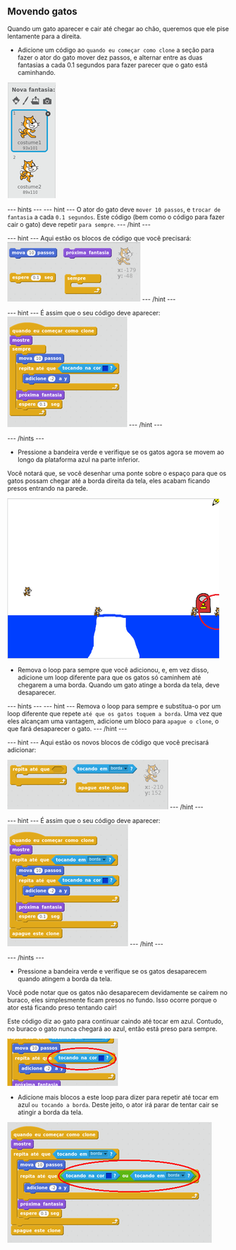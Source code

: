## Movendo gatos

Quando um gato aparecer e cair até chegar ao chão, queremos que ele pise lentamente para a direita.

+ Adicione um código ao `quando eu começar como clone` a seção para fazer o ator do gato mover dez passos, e alternar entre as duas fantasias a cada 0.1 segundos para fazer parecer que o gato está caminhando.

![Duas fantasias](images/two-costumes.png)

--- hints ---
--- hint ---
O ator do gato deve `mover 10 passos`, e `trocar de fantasia` a cada `0.1 segundos`. Este código (bem como o código para fazer cair o gato) deve repetir `para sempre`.
--- /hint ---

--- hint ---
Aqui estão os blocos de código que você precisará:
![Sugestão do gato em movimento](images/moving-cat-hint.png)
--- /hint ---

--- hint ---
É assim que o seu código deve aparecer:
![Sugestão de gato em movimento](images/moving-cat-solution.png)
--- /hint ---

--- /hints ---

+ Pressione a bandeira verde e verifique se os gatos agora se movem ao longo da plataforma azul na parte inferior.

Você notará que, se você desenhar uma ponte sobre o espaço para que os gatos possam chegar até a borda direita da tela, eles acabam ficando presos entrando na parede.

![Gatos presos na borda](images/flailing-at-edge.png)

+ Remova o loop para sempre que você adicionou, e, em vez disso, adicione um loop diferente para que os gatos só caminhem até chegarem a uma borda. Quando um gato atinge a borda da tela, deve desaparecer.

--- hints ---
--- hint ---
Remova o loop para sempre e substitua-o por um loop diferente que repete `até que os gatos toquem a borda`. Uma vez que eles alcançam uma vantagem, adicione um bloco para `apague o clone`, o que fará desaparecer o gato.
--- /hint ---

--- hint ---
Aqui estão os novos blocos de código que você precisará adicionar:

![Desaparecer na sugestão da borda](images/disappear-at-edge-hint.png)
--- /hint ---

--- hint ---
É assim que o seu código deve aparecer:
![Desaparecer na solução de borda](images/disappear-at-edge-solution.png)
--- /hint ---

--- /hints ---

+ Pressione a bandeira verde e verifique se os gatos desaparecem quando atingem a borda da tela.

Você pode notar que os gatos não desaparecem devidamente se caírem no buraco, eles simplesmente ficam presos no fundo. Isso ocorre porque o ator está ficando preso tentando cair!

Este código diz ao gato para continuar caindo até tocar em azul. Contudo, no buraco o gato nunca chegará ao azul, então está preso para sempre.

![Gatos ficam presos](images/cats-get-stuck.png)

+ Adicione mais blocos a este loop para dizer para repetir até tocar em azul `ou tocando a borda`. Deste jeito, o ator irá parar de tentar cair se atingir a borda da tela.

![Os gatos desaparecem devidamente no fundo](images/disappear-at-bottom.png)
